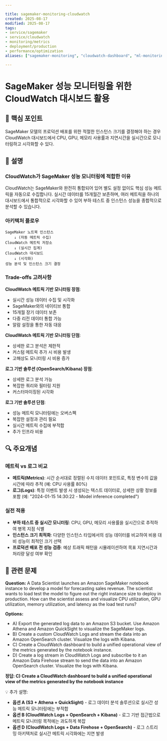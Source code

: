 ```yaml
---

title: sagemaker-monitoring-cloudwatch
created: 2025-08-17
modified: 2025-08-17
tags:
- service/sagemaker
- service/cloudwatch
- monitoring/metrics
- deployment/production
- performance/optimization
aliases: ["sagemaker-monitoring", "cloudwatch-dashboard", "ml-monitoring"]

---
```


# SageMaker 성능 모니터링을 위한 CloudWatch 대시보드 활용

## 🎯 핵심 포인트

SageMaker 모델의 프로덕션 배포를 위한 적절한 인스턴스 크기를 결정해야 하는 경우 CloudWatch 대시보드에서 CPU, GPU, 메모리 사용률과 지연시간을 실시간으로 모니터링하고 시각화할 수 있다.

## 📝 설명

### CloudWatch가 SageMaker 성능 모니터링에 적합한 이유

CloudWatch는 SageMaker와 완전히 통합되어 있어 별도 설정 없이도 핵심 성능 메트릭을 자동으로 수집합니다. 실시간 데이터를 15개월간 보존하며, 여러 메트릭을 하나의 대시보드에서 통합적으로 시각화할 수 있어 부하 테스트 중 인스턴스 성능을 종합적으로 분석할 수 있습니다.

### 아키텍처 플로우

```
SageMaker 노트북 인스턴스
    ↓ (자동 메트릭 수집)
CloudWatch 메트릭 저장소
    ↓ (실시간 집계)
CloudWatch 대시보드
    ↓ (시각화)
성능 분석 및 인스턴스 크기 결정
```

### Trade-offs 고려사항

**CloudWatch 메트릭 기반 모니터링 장점**:
- 실시간 성능 데이터 수집 및 시각화
- SageMaker와의 네이티브 통합
- 15개월 장기 데이터 보존
- 다중 리전 데이터 통합 가능
- 알람 설정을 통한 자동 대응

**CloudWatch 메트릭 기반 모니터링 단점**:
- 상세한 로그 분석은 제한적
- 커스텀 메트릭 추가 시 비용 발생
- 고해상도 모니터링 시 비용 증가

**로그 기반 솔루션 (OpenSearch/Kibana) 장점**:
- 상세한 로그 분석 가능
- 복잡한 쿼리와 필터링 지원
- 커스터마이징된 시각화

**로그 기반 솔루션 단점**:
- 성능 메트릭 모니터링에는 오버스펙
- 복잡한 설정과 관리 필요
- 실시간 메트릭 수집에 부적합
- 추가 인프라 비용

## 🔍 주요개념

### 메트릭 vs 로그 비교

- **메트릭(Metrics)**: 시간 순서대로 정렬된 수치 데이터 포인트로, 특정 변수의 값을 시간에 따라 추적 (예: CPU 사용률 80%)
- **로그(Logs)**: 특정 이벤트 발생 시 생성되는 텍스트 데이터로, 상세한 상황 정보를 포함 (예: "2024-01-15 14:30:22 - Model inference completed")

### 실전 적용

- **부하 테스트 중 실시간 모니터링**: CPU, GPU, 메모리 사용률을 실시간으로 추적하여 병목 지점 식별
- **인스턴스 크기 최적화**: 다양한 인스턴스 타입에서의 성능 데이터를 비교하여 비용 대비 성능이 최적인 크기 선택
- **프로덕션 배포 전 성능 검증**: 예상 트래픽 패턴을 시뮬레이션하여 목표 지연시간과 처리량 달성 여부 확인

## 📝 관련 문제

**Question:** A Data Scientist launches an Amazon SageMaker notebook instance to develop a model for forecasting sales revenue. The scientist wants to load test the model to figure out the right instance size to deploy in production. How can the scientist assess and visualize CPU utilization, GPU utilization, memory utilization, and latency as the load test runs?

**Options:**

- A) Export the generated log data to an Amazon S3 bucket. Use Amazon Athena and Amazon QuickSight to visualize the SageMaker logs.
- B) Create a custom CloudWatch Logs and stream the data into an Amazon OpenSearch cluster. Visualize the logs with Kibana.
- C) Create a CloudWatch dashboard to build a unified operational view of the metrics generated by the notebook instance.
- D) Create a log stream in CloudWatch Logs and subscribe to it an Amazon Data Firehose stream to send the data into an Amazon OpenSearch cluster. Visualize the logs with Kibana.

**정답: C) Create a CloudWatch dashboard to build a unified operational view of the metrics generated by the notebook instance**

💡 추가 설명:

- **옵션 A (S3 + Athena + QuickSight)** - 로그 데이터 분석 솔루션으로 실시간 성능 메트릭 모니터링에는 부적합
- **옵션 B (CloudWatch Logs + OpenSearch + Kibana)** - 로그 기반 접근법으로 메트릭 모니터링 목적에는 과도하게 복잡
- **옵션 D (CloudWatch Logs + Data Firehose + OpenSearch)** - 로그 스트리밍 아키텍처로 실시간 메트릭 시각화에는 지연 발생